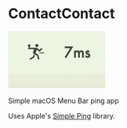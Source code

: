 # ContactContact

![Screenshot of the app showing 7ms ping time](screenshot.png "Screenshot")

Simple macOS Menu Bar ping app

Uses Apple's [Simple Ping](https://developer.apple.com/library/archive/samplecode/SimplePing/Introduction/Intro.html) library.
